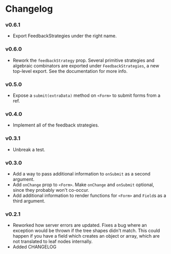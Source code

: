 # Changelog

### v0.6.1

- Export FeedbackStrategies under the right name.

### v0.6.0

- Rework the `feedbackStrategy` prop. Several primitive strategies and algebraic combinators are exported under `FeedbackStrategies`, a new top-level export. See the documentation for more info.

### v0.5.0

- Expose a `submit(extraData)` method on `<Form>` to submit forms from a ref.

### v0.4.0

- Implement all of the feedback strategies.

### v0.3.1

- Unbreak a test.

### v0.3.0

- Add a way to pass additional information to `onSubmit` as a second argument.
- Add `onChange` prop to `<Form>`. Make `onChange` and `onSubmit` optional, since they probably won't co-occur.
- Add additional information to render functions for `<Form>` and `Field`s as a third argument.

### v0.2.1

- Reworked how server errors are updated. Fixes a bug where an exception would be thrown if the tree shapes didn't match. This could happen if you have a field which creates an object or array, which are not translated to leaf nodes internally.
- Added CHANGELOG
